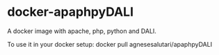 # docker-apaphpyDALI
A docker image with apache, php, python and DALI.

To use it in your docker setup: 
docker pull agnesesalutari/apaphpyDALI

